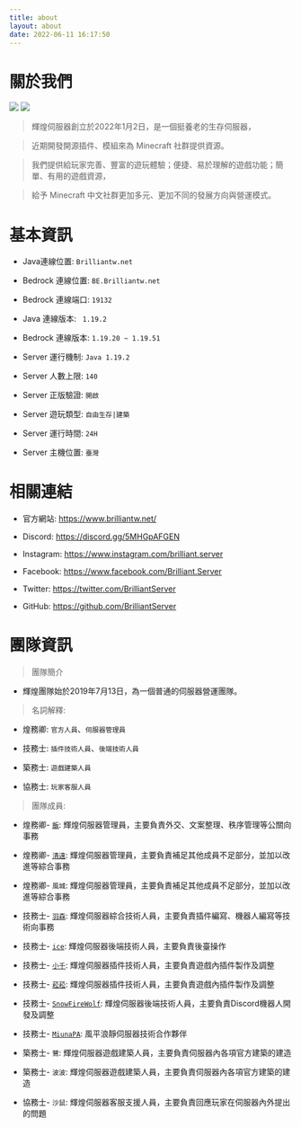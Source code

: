 ```yaml
---
title: about
layout: about
date: 2022-06-11 16:17:50
---
```


# 關於我們

![](https://media.discordapp.net/attachments/596718421966716928/971190210928992267/AddText_05-04-06.36.35.png)
<a href="https://www.mc-list.xyz/843/info" target="_blank"><img src="https://www.mc-list.xyz/banner/1-843.png" border="0"></a>

> 輝煌伺服器創立於2022年1月2日，是一個挺養老的生存伺服器，

> 

> 近期開發開源插件、模組來為 Minecraft 社群提供資源。

> 

> 我們提供給玩家完善、豐富的遊玩體驗；便捷、易於理解的遊戲功能；簡單、有用的遊戲資源，

> 

> 給予 Minecraft 中文社群更加多元、更加不同的發展方向與營運模式。

 # 基本資訊

- Java連線位置: ` Brilliantw.net `

- Bedrock 連線位置: ` BE.Brilliantw.net `

- Bedrock 連線端口: ` 19132 `

- Java 連線版本: ` 1.19.2`

- Bedrock 連線版本: ` 1.19.20 ~ 1.19.51 `

- Server 運行機制: ` Java 1.19.2 `

- Server 人數上限: ` 140 `

- Server 正版驗證: ` 開啟 `

- Server 遊玩類型: ` 自由生存|建築 `

- Server 運行時間: ` 24H `

- Server 主機位置: ` 臺灣 `

 # 相關連結

- 官方網站: https://www.brilliantw.net/

- Discord: https://discord.gg/5MHGpAFGEN

- Instagram: https://www.instagram.com/brilliant.server

- Facebook: https://www.facebook.com/Brilliant.Server

- Twitter: https://twitter.com/BrilliantServer

- GitHub: https://github.com/BrilliantServer

 # 團隊資訊

> 團隊簡介

- 輝煌團隊始於2019年7月13日，為一個普通的伺服器營運團隊。

> 名詞解釋:

- 煌務卿: ` 官方人員 `、` 伺服器管理員 `

- 技務士: ` 插件技術人員 `、` 後端技術人員 `

- 築務士: ` 遊戲建築人員 `

- 協務士: ` 玩家客服人員 `

> 團隊成員:

- 煌務卿- [` 飯 `](https://github.com/RICE0707): 輝煌伺服器管理員，主要負責外交、文案整理、秩序管理等公關向事務

- 煌務卿- [` 清遠 `](https://github.com/Yuruka4312): 輝煌伺服器管理員，主要負責補足其他成員不足部分，並加以改進等綜合事務

- 煌務卿- ` 風城 `: 輝煌伺服器管理員，主要負責補足其他成員不足部分，並加以改進等綜合事務

- 技務士- [` 羽森 `](https://github.com/NCT-skyouo): 輝煌伺服器綜合技術人員，主要負責插件編寫、機器人編寫等技術向事務

- 技務士- [` ice `](https://github.com/YTiceice): 輝煌伺服器後端技術人員，主要負責後臺操作

- 技務士- [` 小千 `](https://github.com/rDruTNT): 輝煌伺服器插件技術人員，主要負責遊戲內插件製作及調整

- 技務士- [` 菘菘 `](https://github.com/SiongSng): 輝煌伺服器插件技術人員，主要負責遊戲內插件製作及調整

- 技務士- [` SnowFireWolf `](https://github.com/SnowFireWolf): 輝煌伺服器後端技術人員，主要負責Discord機器人開發及調整

- 技務士- [` MiunaPA `](https://github.com/MiunaPA): 風平浪靜伺服器技術合作夥伴

- 築務士- ` 鷺 `: 輝煌伺服器遊戲建築人員，主要負責伺服器內各項官方建築的建造

- 築務士- ` 波波 `: 輝煌伺服器遊戲建築人員，主要負責伺服器內各項官方建築的建造

- 協務士- ` 沙鼠 `: 輝煌伺服器客服支援人員，主要負責回應玩家在伺服器內外提出的問題
